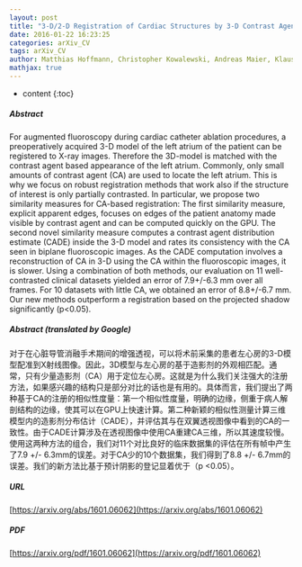 ```yaml
---
layout: post
title: "3-D/2-D Registration of Cardiac Structures by 3-D Contrast Agent Distribution Estimation"
date: 2016-01-22 16:23:25
categories: arXiv_CV
tags: arXiv_CV
author: Matthias Hoffmann, Christopher Kowalewski, Andreas Maier, Klaus Kurzidim, Norbert Strobel, Joachim Hornegger
mathjax: true
---
```


* content
{:toc}

##### Abstract
For augmented fluoroscopy during cardiac catheter ablation procedures, a preoperatively acquired 3-D model of the left atrium of the patient can be registered to X-ray images. Therefore the 3D-model is matched with the contrast agent based appearance of the left atrium. Commonly, only small amounts of contrast agent (CA) are used to locate the left atrium. This is why we focus on robust registration methods that work also if the structure of interest is only partially contrasted. In particular, we propose two similarity measures for CA-based registration: The first similarity measure, explicit apparent edges, focuses on edges of the patient anatomy made visible by contrast agent and can be computed quickly on the GPU. The second novel similarity measure computes a contrast agent distribution estimate (CADE) inside the 3-D model and rates its consistency with the CA seen in biplane fluoroscopic images. As the CADE computation involves a reconstruction of CA in 3-D using the CA within the fluoroscopic images, it is slower. Using a combination of both methods, our evaluation on 11 well-contrasted clinical datasets yielded an error of 7.9+/-6.3 mm over all frames. For 10 datasets with little CA, we obtained an error of 8.8+/-6.7 mm. Our new methods outperform a registration based on the projected shadow significantly (p<0.05).

##### Abstract (translated by Google)
对于在心脏导管消融手术期间的增强透视，可以将术前采集的患者左心房的3-D模型配准到X射线图像。因此，3D模型与左心房的基于造影剂的外观相匹配。通常，只有少量造影剂（CA）用于定位左心房。这就是为什么我们关注强大的注册方法，如果感兴趣的结构只是部分对比的话也是有用的。具体而言，我们提出了两种基于CA的注册的相似性度量：第一个相似性度量，明确的边缘，侧重于病人解剖结构的边缘，使其可以在GPU上快速计算。第二种新颖的相似性测量计算三维模型内的造影剂分布估计（CADE），并评估其与在双翼透视图像中看到的CA的一致性。由于CADE计算涉及在透视图像中使用CA重建CA三维，所以其速度较慢。使用这两种方法的组合，我们对11个对比良好的临床数据集的评估在所有帧中产生了7.9 +/- 6.3mm的误差。对于CA少的10个数据集，我们得到了8.8 +/- 6.7mm的误差。我们的新方法比基于预计阴影的登记显着优于（p <0.05）。

##### URL
[https://arxiv.org/abs/1601.06062](https://arxiv.org/abs/1601.06062)

##### PDF
[https://arxiv.org/pdf/1601.06062](https://arxiv.org/pdf/1601.06062)

